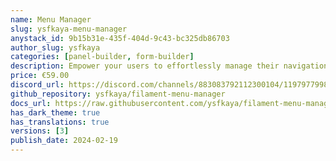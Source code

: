 ```yaml
---
name: Menu Manager
slug: ysfkaya-menu-manager
anystack_id: 9b15b31e-435f-404d-9c43-bc325db86703
author_slug: ysfkaya
categories: [panel-builder, form-builder]
description: Empower your users to effortlessly manage their navigation menus right from the front-end interface, enhancing user interaction and simplifying site navigation.
price: €59.00
discord_url: https://discord.com/channels/883083792112300104/1197977998566105259
github_repository: ysfkaya/filament-menu-manager
docs_url: https://raw.githubusercontent.com/ysfkaya/filament-menu-manager-docs/main/README.md
has_dark_theme: true
has_translations: true
versions: [3]
publish_date: 2024-02-19
---
```

